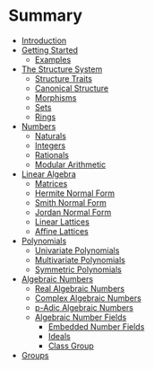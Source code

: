 # Summary

- [Introduction](./introduction.md)
- [Getting Started](./getting_started/getting_started.md)
  - [Examples](./getting_started/examples.md)
- [The Structure System](./structure/structure_root.md)
  - [Structure Traits](./structure/structure.md)
  - [Canonical Structure](./structure/canonical.md)
  - [Morphisms]()
  - [Sets]()
  - [Rings]()
- [Numbers]()
  - [Naturals](./numbers/naturals.md)
  - [Integers](./numbers/integers.md)
  - [Rationals]()
  - [Modular Arithmetic]()
- [Linear Algebra]()
  - [Matrices]()
  - [Hermite Normal Form]()
  - [Smith Normal Form]()
  - [Jordan Normal Form]()
  - [Linear Lattices]()
  - [Affine Lattices]()
- [Polynomials]()
  - [Univariate Polynomials]()
  - [Multivariate Polynomials](./multi_polys.md)
  - [Symmetric Polynomials]()
- [Algebraic Numbers]()
  - [Real Algebraic Numbers]()
  - [Complex Algebraic Numbers]()
  - [p-Adic Algebraic Numbers]()
  - [Algebraic Number Fields]()
    - [Embedded Number Fields]()
    - [Ideals](./anf_ideals.md)
    - [Class Group]()
- [Groups]()
